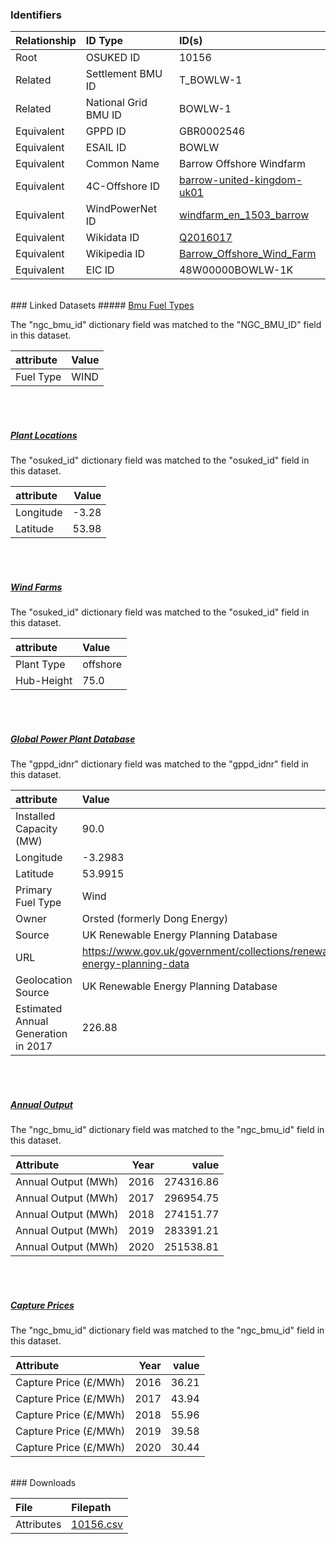 ### Identifiers

| Relationship   | ID Type              | ID(s)                                                                                                             |
|:---------------|:---------------------|:------------------------------------------------------------------------------------------------------------------|
| Root           | OSUKED ID            | 10156                                                                                                             |
| Related        | Settlement BMU ID    | T_BOWLW-1                                                                                                         |
| Related        | National Grid BMU ID | BOWLW-1                                                                                                           |
| Equivalent     | GPPD ID              | GBR0002546                                                                                                        |
| Equivalent     | ESAIL ID             | BOWLW                                                                                                             |
| Equivalent     | Common Name          | Barrow Offshore Windfarm                                                                                          |
| Equivalent     | 4C-Offshore ID       | [barrow-united-kingdom-uk01](https://www.4coffshore.com/windfarms/united-kingdom/barrow-united-kingdom-uk01.html) |
| Equivalent     | WindPowerNet ID      | [windfarm_en_1503_barrow](https://www.thewindpower.net/windfarm_en_1503_barrow.php)                               |
| Equivalent     | Wikidata ID          | [Q2016017](https://www.wikidata.org/wiki/Q2016017)                                                                |
| Equivalent     | Wikipedia ID         | [Barrow_Offshore_Wind_Farm](https://en.wikipedia.org/wiki/Barrow_Offshore_Wind_Farm)                              |
| Equivalent     | EIC ID               | 48W00000BOWLW-1K                                                                                                  |

<br>
### Linked Datasets
##### <a href="https://osuked.github.io/Power-Station-Dictionary/datasets/bmu-fuel-types">Bmu Fuel Types</a>



The "ngc_bmu_id" dictionary field was matched to the "NGC_BMU_ID" field in this dataset.

| attribute   | Value   |
|:------------|:--------|
| Fuel Type   | WIND    |

<br><br>
##### <a href="https://osuked.github.io/Power-Station-Dictionary/datasets/plant-locations">Plant Locations</a>



The "osuked_id" dictionary field was matched to the "osuked_id" field in this dataset.

| attribute   |   Value |
|:------------|--------:|
| Longitude   |   -3.28 |
| Latitude    |   53.98 |

<br><br>
##### <a href="https://osuked.github.io/Power-Station-Dictionary/datasets/wind-farms">Wind Farms</a>



The "osuked_id" dictionary field was matched to the "osuked_id" field in this dataset.

| attribute   | Value    |
|:------------|:---------|
| Plant Type  | offshore |
| Hub-Height  | 75.0     |

<br><br>
##### <a href="https://osuked.github.io/Power-Station-Dictionary/datasets/global-power-plant-database">Global Power Plant Database</a>



The "gppd_idnr" dictionary field was matched to the "gppd_idnr" field in this dataset.

| attribute                           | Value                                                                    |
|:------------------------------------|:-------------------------------------------------------------------------|
| Installed Capacity (MW)             | 90.0                                                                     |
| Longitude                           | -3.2983                                                                  |
| Latitude                            | 53.9915                                                                  |
| Primary Fuel Type                   | Wind                                                                     |
| Owner                               | Orsted (formerly Dong Energy)                                            |
| Source                              | UK Renewable Energy Planning Database                                    |
| URL                                 | https://www.gov.uk/government/collections/renewable-energy-planning-data |
| Geolocation Source                  | UK Renewable Energy Planning Database                                    |
| Estimated Annual Generation in 2017 | 226.88                                                                   |

<br><br>
##### <a href="https://osuked.github.io/Power-Station-Dictionary/datasets/annual-output">Annual Output</a>



The "ngc_bmu_id" dictionary field was matched to the "ngc_bmu_id" field in this dataset.

| Attribute           |   Year |     value |
|:--------------------|-------:|----------:|
| Annual Output (MWh) |   2016 | 274316.86 |
| Annual Output (MWh) |   2017 | 296954.75 |
| Annual Output (MWh) |   2018 | 274151.77 |
| Annual Output (MWh) |   2019 | 283391.21 |
| Annual Output (MWh) |   2020 | 251538.81 |

<br><br>
##### <a href="https://osuked.github.io/Power-Station-Dictionary/datasets/capture-prices">Capture Prices</a>



The "ngc_bmu_id" dictionary field was matched to the "ngc_bmu_id" field in this dataset.

| Attribute             |   Year |   value |
|:----------------------|-------:|--------:|
| Capture Price (£/MWh) |   2016 |   36.21 |
| Capture Price (£/MWh) |   2017 |   43.94 |
| Capture Price (£/MWh) |   2018 |   55.96 |
| Capture Price (£/MWh) |   2019 |   39.58 |
| Capture Price (£/MWh) |   2020 |   30.44 |


<br>
### Downloads


| File       | Filepath                                                                              |
|:-----------|:--------------------------------------------------------------------------------------|
| Attributes | [10156.csv](https://osuked.github.io/Power-Station-Dictionary/object_attrs/10156.csv) |

